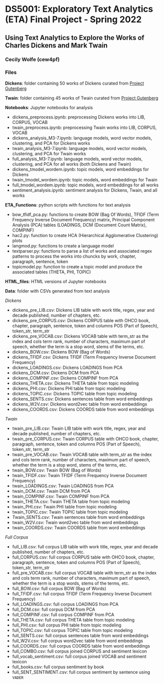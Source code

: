 # **DS5001: Exploratory Text Analytics (ETA) Final Project - Spring 2022**

## **Using Text Analytics to Explore the Works of Charles Dickens and Mark Twain**

### **Cecily Wolfe (cew4pf)**


### **Files**

**Dickens**: folder containing 50 works of Dickens curated from [Project Gutenberg](https://www.gutenberg.org/ebooks/58157)

**Twain**: folder containing 45 works of Twain curated from [Project Gutenberg](https://www.gutenberg.org/files/28803/28803-h/28803-h.htm)

**Notebooks**: Jupyter notebooks for analysis
 * dickens_preprocess.ipynb: preprocessing Dickens works into LIB, CORPUS, VOCAB
 * twain_preprocess.ipynb: preprocessing Twain works into LIB, CORPUS, VOCAB
 * dickens_analysis_M3-7.ipynb: language models, word vector models, clustering, and PCA for Dickens works
 * twain_analysis_M3-7.ipynb: language models, word vector models, clustering, and PCA for Twain works
 * full_analysis_M3-7.ipynb: language models, word vector models, clustering, and PCA for all works (both Dickens and Twain)
 * dickens_tmodel_wordem.ipynb: topic models, word embeddings for Dickens
 * twain_tmodel_wordem.ipynb: topic models, word embeddings for Twain
 * full_tmodel_wordem.ipynb: topic models, word embeddings for all works
 * sentiment_analysis.ipynb: sentiment analysis for Dickens, Twain, and all works

**ETA_Functions**: python scripts with functions for text analysis
 * bow_tfidf_pca.py: functions to create BOW (Bag Of Words), TFIDF (Term Frequency Inverse Document Frequency) matrix, Principal Component Analysis (PCA) tables (LOADINGS, DCM (Document Count Matrix), COMPINF)
 * hac2.py: function to create HCA (Hierarchical Agglomerative Clustering) plots
 * langmod.py: functions to create a language model
 * textparser.py: functions to parse a list of works and associated regex patterns to process the works into chuncks by work, chapter, paragraph, sentence, token
 * topicmodel.py: function to create a topic model and produce the associated tables (THETA, PHI, TOPIC)

**HTML_files**: HTML versions of Jupyter notebooks

**Data**: folder with CSVs generated from text analysis

*Dickens*
 * dickens_pre_LIB.csv: Dickens LIB table with work title, regex, year and decade published, number of chapters, etc.
 * dickens_pre_CORPUS.csv: Dickens CORPUS table with OHCO book, chapter, paragraph, sentence, token and columns POS (Part of Speech), token_str, term_str
 * dickens_pre_VOCAB.csv: Dickens VOCAB table with term_str as the index and cols term rank, number of characters, maximum part of speech, whether the term is a stop word, stems of the terms, etc.
 * dickens_BOW.csv: Dickens BOW (Bag of Words)
 * dickens_TFIDF.csv: Dickens TFIDF (Term Frequency Inverse Document Frequency)
 * dickens_LOADINGS.csv: Dickens LOADINGS from PCA
 * dickens_DCM.csv: Dickens DCM from PCA
 * dickens_COMPINF.csv: Dickens COMPINF from PCA
 * dickens_THETA.csv: Dickens THETA table from topic modeling
 * dickens_PHI.csv: Dickens PHI table from topic modeling
 * dickens_TOPIC.csv: Dickens TOPIC table from topic modeling
 * dickens_SENTS.csv: Dickens sentences table from word embeddings
 * dickens_W2V.csv: Dickens word2vec table from word embeddings
 * dickens_COORDS.csv: Dickens COORDS table from word embeddings

*Twain*
 * twain_pre_LIB.csv: Twain LIB table with work title, regex, year and decade published, number of chapters, etc.
 * twain_pre_CORPUS.csv: Twain CORPUS table with OHCO book, chapter, paragraph, sentence, token and columns POS (Part of Speech), token_str, term_str
 * twain_pre_VOCAB.csv: Twain VOCAB table with term_str as the index and cols term rank, number of characters, maximum part of speech, whether the term is a stop word, stems of the terms, etc.
 * twain_BOW.csv: Twain BOW (Bag of Words)
 * twain_TFIDF.csv: Twain TFIDF (Term Frequency Inverse Document Frequency)
 * twain_LOADINGS.csv: Twain LOADINGS from PCA
 * twain_DCM.csv: Twain DCM from PCA
 * twain_COMPINF.csv: Twain COMPINF from PCA
 * twain_THETA.csv: Twain THETA table from topic modeling
 * twain_PHI.csv: Twain PHI table from topic modeling
 * twain_TOPIC.csv: Twain TOPIC table from topic modeling
 * Twain_SENTS.csv: Twain sentences table from word embeddings
 * twain_W2V.csv: Twain word2vec table from word embeddings
 * twain_COORDS.csv: Twain COORDS table from word embeddings

*Full Corpus*
 * full_LIB.csv: full corpus LIB table with work title, regex, year and decade published, number of chapters, etc.
 * full_CORPUS.csv: full corpus CORPUS table with OHCO book, chapter, paragraph, sentence, token and columns POS (Part of Speech), token_str, term_str
 * full_pre_VOCAB.csv: full corpus VOCAB table with term_str as the index and cols term rank, number of characters, maximum part of speech, whether the term is a stop words, stems of the terms, etc.
 * full_BOW.csv: full corpus BOW (Bag of Words)
 * full_TFIDF.csv: full corpus TFIDF (Term Frequency Inverse Document Frequency)
 * full_LOADINGS.csv: full corpus LOADINGS from PCA
 * full_DCM.csv: full corpus DCM from PCA
 * full_COMPINF.csv: full corpus COMPINF from PCA
 * full_THETA.csv: full corpus THETA table from topic modeling
 * full_PHI.csv: full corpus PHI table from topic modeling
 * full_TOPIC.csv: full corpus TOPIC table from topic modeling
 * full_SENTS.csv: full corpus sentences table from word embeddings
 * full_W2V.csv: full corpus word2vec table from word embeddings
 * full_COORDS.csv: full corpus COORDS table from word embeddings
 * full_COMBO.csv: full corpus joined CORPUS and sentiment lexicon
 * full_vocab_sentiment.csv: full corpus joined VOCAB and sentiment lexicon
 * full_books.csv: full corpus sentiment by book
 * full_SENT_SENTIMENT.csv: full corpus sentiment by sentence using `VADER`
